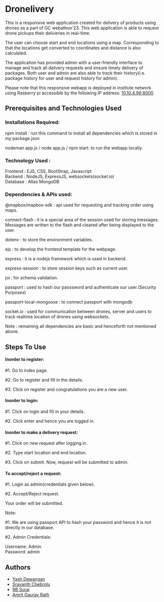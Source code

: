 
# Dronelivery

This is a responsive web application created for delivery of products using drones as a part of GC webathon'23. This web application is able to request drone pickups their deliveries in real-time. 

The user can choose start and end locations using a map. Corresponding to that the locations get converted to coordinates and  distance is also calculated. 

The application has provided admin with a user-friendly interface to manage and track all delivery requests and ensure timely delivery of packages. Both user and admin are also able to track their history(i.e. package history for user and request history for admin).

Please note that this responsive webapp is deployed in institute network using Rasberry pi accessible by the following IP address: [10.10.4.96:8000](http://10.10.4.96:8000/)


## Prerequisites and Technologies Used


### Installations Required:
npm install : run this command to install all dependencies which is stored in my package.json

nodeman app.js / node app.js / npm start: to run the webapp locally.

### Technology Used :    
Frontend : EJS, CSS, BootStrap, Javascript   
Backend : NodeJS, ExpressJS, websockets(socket.io)  
Database : Atlas MongoDB

### Dependencies & APIs used:
@mapbox/mapbox-sdk : api used for requesting and tracking order using maps.      

connect-flash : it is a special area of the session used for storing messages. Messages are written to the flash and cleared after being displayed to the user.         

dotenv : to store the environment variables.        

ejs : to develop the frontend template for the webpage.

express : it is a nodejs framework which is used in backend.                 

express-session : to store session keys such as current user.                  

joi : for schema validation.       

passport : used to hash our passsword and authenticate our user.(Security Purposes)

passport-local-mongoose : to connect passport with mongodb

socket.io : used for communication between drones, server and users to track realtime location of drones using websockets.
    
Note : remaining all dependencies are basic and henceforth not mentioned above.
## Steps To Use

#### Inorder to register:
#1. Go to index page.

#2. Go to register and fill in the details.

#3. Click on register and congratulations you are a new user.

#### Inorder to login:

#1. Click on login and fill in your details.

#2. Click enter and hence you are logged in.

#### Inorder to make a delivery request:

#1. Click on new request after logging in.

#2. Type start location and end location.

#3. Click on submit. Now, request will be submitted to admin.


#### To accept/reject a request:
#1. Login as admin(credentials given below).

#2. Accept/Reject request.

Your order will be submitted.



Note:

#1. We are using passport API to hash your password and hence it is not directly in our database.

#2. Admin Credentials:

Username: Admin          
Password: admin
## Authors

- [Yash Dewangan](https://github.com/yashpd6634/)
- [Sravanth Chebrolu](https://github.com/chebro)
- [RB Suraj](https://github.com/R-B-Suraj)
- [Amrit Gaurav Rath](https://github.com/amrit2104)
